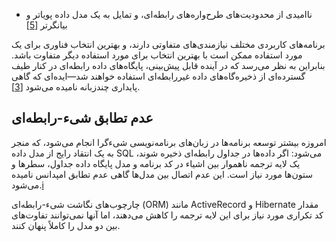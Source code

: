 * ناامیدی از محدودیت‌های طرح‌واره‌های رابطه‌ای، و تمایل به یک مدل داده پویاتر و بیانگرتر [[5](ch02.html#Phillips2012we)]

برنامه‌های کاربردی مختلف نیازمندی‌های متفاوتی دارند، و بهترین انتخاب فناوری برای یک مورد استفاده ممکن است با بهترین انتخاب برای مورد استفاده دیگر متفاوت باشد. بنابراین به نظر می‌رسد که در آینده قابل پیش‌بینی، پایگاه‌های داده رابطه‌ای در کنار طیف گسترده‌ای از ذخیره‌گاه‌های داده غیررابطه‌ای استفاده خواهند شد—ایده‌ای که گاهی پایداری چندزبانه نامیده می‌شود [[3](ch02.html#nosql-distilled)].

## عدم تطابق شیء-رابطه‌ای

امروزه بیشتر توسعه برنامه‌ها در زبان‌های برنامه‌نویسی شیء‌گرا انجام می‌شود، که منجر به یک انتقاد رایج از مدل داده SQL می‌شود: اگر داده‌ها در جداول رابطه‌ای ذخیره شوند، یک لایه ترجمه ناهموار بین اشیاء در کد برنامه و مدل پایگاه داده جداول، سطرها و ستون‌ها مورد نیاز است. این عدم اتصال بین مدل‌ها گاهی عدم تطابق امپدانس نامیده می‌شود.[i](ch02.html#idm140605782666416)

چارچوب‌های نگاشت شیء-رابطه‌ای (ORM) مانند ActiveRecord و Hibernate مقدار کد تکراری مورد نیاز برای این لایه ترجمه را کاهش می‌دهند، اما آنها نمی‌توانند تفاوت‌های بین دو مدل را کاملاً پنهان کنند. 
